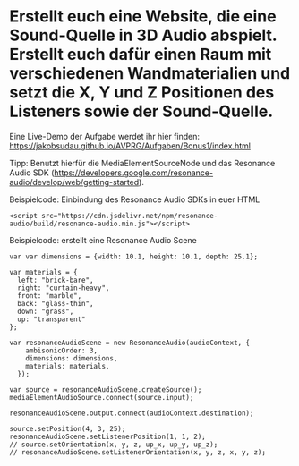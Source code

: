 # Erstellt euch eine Website, die eine Sound-Quelle in 3D Audio abspielt. Erstellt euch dafür einen Raum mit verschiedenen Wandmaterialien und setzt die X, Y und Z Positionen des Listeners sowie der Sound-Quelle.

Eine Live-Demo der Aufgabe werdet ihr hier finden: https://jakobsudau.github.io/AVPRG/Aufgaben/Bonus1/index.html

Tipp: Benutzt hierfür die MediaElementSourceNode und das Resonance Audio SDK (https://developers.google.com/resonance-audio/develop/web/getting-started).


Beispielcode: Einbindung des Resonance Audio SDKs in euer HTML
```
<script src="https://cdn.jsdelivr.net/npm/resonance-audio/build/resonance-audio.min.js"></script>
```

Beispielcode: erstellt eine Resonance Audio Scene
```
var var dimensions = {width: 10.1, height: 10.1, depth: 25.1};

var materials = {
  left: "brick-bare",
  right: "curtain-heavy",
  front: "marble",
  back: "glass-thin",
  down: "grass",
  up: "transparent"
};

var resonanceAudioScene = new ResonanceAudio(audioContext, {
    ambisonicOrder: 3,
    dimensions: dimensions,
    materials: materials,
  });

var source = resonanceAudioScene.createSource();
mediaElementAudioSource.connect(source.input);

resonanceAudioScene.output.connect(audioContext.destination);

source.setPosition(4, 3, 25);
resonanceAudioScene.setListenerPosition(1, 1, 2);
// source.setOrientation(x, y, z, up_x, up_y, up_z);
// resonanceAudioScene.setListenerOrientation(x, y, z, x, y, z);
```